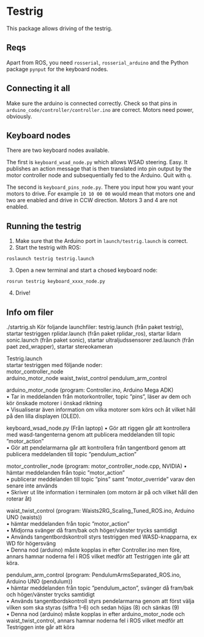# Testrig
This package allows driving of the testrig.

## Reqs
Apart from ROS, you need ```rosserial```, ```rosserial_arduino``` and the Python package ```pynput``` for the keyboard nodes.

## Connecting it all
Make sure the arduino is connected correctly. Check so that pins in ```arduino_code/controller/controller.ino``` are correct. Motors need power, obviously.

## Keyboard nodes
There are two keyboard nodes available.

The first is ```keyboard_wsad_node.py``` which allows WSAD steering. Easy. It publishes an action message that is then translated into pin output by the motor controller node and subsequentially fed to the Arduino. Quit with ```q```.

The second is ```keyboard_pins_node.py```. There you input how you want your motors to drive. For example ```10 10 00 00``` would mean that motors one and two are enabled and drive in CCW direction. Motors 3 and 4 are not enabled.

## Running the testrig
1. Make sure that the Arduino port in ```launch/testrig.launch``` is correct.
2. Start the testrig with ROS:
```console
roslaunch testrig testrig.launch
```
3. Open a new terminal and start a chosed keyboard node:
```console
rosrun testrig keyboard_xxxx_node.py
```
4. Drive!

## Info om filer
./startrig.sh 
Kör foljande launchfiler:
testrig.launch (från paket testrig), startar testriggen
rplidar.launch (från paket rplidar_ros), startar lidarn 
sonic.launch (från paket sonic), startar ultraljudssensorer
zed.launch (från paet zed_wrapper), startar stereokameran 

Testrig.launch  
startar testriggen med följande noder:  
motor_controller_node  
arduino_motor_node
waist_twist_control
pendulum_arm_control

  
arduino_motor_node (program: Controller.ino, Arduino Mega ADK)  
    • Tar in meddelanden från motorkontroller, topic ”pins”, läser av dem och kör önskade motorer i önskad riktning  
    • Visualiserar även information om vilka motorer som körs och åt vilket håll på den lilla displayen (OLED).  
  
    
keyboard_wsad_node.py (Från laptop)
    • Gör att riggen går att kontrollera med wasd-tangenterna genom att publicera meddelanden till topic ”motor_action”  
    • Gör att pendelarmarna går att kontrollera från tangentbord genom att publicera meddelanden till topic ”pendulum_action”
      
      
motor_controller_node (program: motor_controller_node.cpp, NVIDIA)
    • hämtar meddelanden från topic ”motor_action”  
    • publicerar meddelanden till topic ”pins” samt ”motor_override” varav den senare inte används   
    • Skriver ut lite information i terminalen (om motorn är på och vilket håll den roterar åt)  

waist_twist_control (program: Waists2RG_Scaling_Tuned_ROS.ino, Arduino UNO (waists))  
    • hämtar meddelanden från topic ”motor_action”  
    • Midjorna svänger då fram/bak och höger/vänster trycks samtidigt   
    • Används tangentbordskontroll styrs testriggen med WASD-knapparna, ex WD för högersväng  
    • Denna nod (arduino) måste kopplas in efter Controller.ino men före, annars hamnar noderna fel i ROS vilket medför att Testriggen inte går att köra.  
   
pendulum_arm_control (program: PendulumArmsSeparated_ROS.ino, Arduino UNO (pendulum))  
  • hämtar meddelanden från topic ”pendulum_acton”, svänger då fram/bak och höger/vänster trycks samtidigt   
  • Används tangentbordskontroll styrs pendelarmarna genom att först välja vilken som ska styras (siffra 1-6) och sedan höjas (8) och sänkas (9)  
  • Denna nod (arduino) måste kopplas in efter arduino_motor_node och waist_twist_control, annars hamnar noderna fel i ROS 
    vilket medför att Testriggen inte går att köra  
  
    

